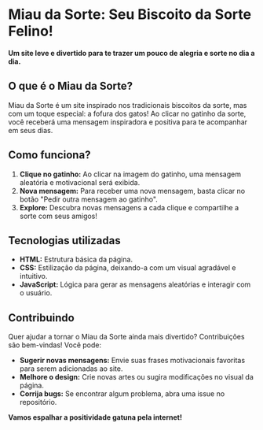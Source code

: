 # Miau da Sorte: Seu Biscoito da Sorte Felino!

**Um site leve e divertido para te trazer um pouco de alegria e sorte no dia a dia.**

## O que é o Miau da Sorte?

Miau da Sorte é um site inspirado nos tradicionais biscoitos da sorte, mas com um toque especial: a fofura dos gatos! Ao clicar no gatinho da sorte, você receberá uma mensagem inspiradora e positiva para te acompanhar em seus dias.

## Como funciona?
1. **Clique no gatinho:** Ao clicar na imagem do gatinho, uma mensagem aleatória e motivacional será exibida.
2. **Nova mensagem:** Para receber uma nova mensagem, basta clicar no botão "Pedir outra mensagem ao gatinho".
3. **Explore:** Descubra novas mensagens a cada clique e compartilhe a sorte com seus amigos!

## Tecnologias utilizadas
* **HTML:** Estrutura básica da página.
* **CSS:** Estilização da página, deixando-a com um visual agradável e intuitivo.
* **JavaScript:** Lógica para gerar as mensagens aleatórias e interagir com o usuário.

## Contribuindo
Quer ajudar a tornar o Miau da Sorte ainda mais divertido? Contribuições são bem-vindas! Você pode:
* **Sugerir novas mensagens:** Envie suas frases motivacionais favoritas para serem adicionadas ao site.
* **Melhore o design:** Crie novas artes ou sugira modificações no visual da página.
* **Corrija bugs:** Se encontrar algum problema, abra uma issue no repositório.


**Vamos espalhar a positividade gatuna pela internet!**